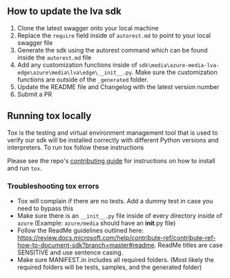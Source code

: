 ## How to update the lva sdk

1. Clone the latest swagger onto your local machine
2. Replace the `require` field inside of `autorest.md` to point to your local swagger file
3. Generate the sdk using the autorest command which can be found inside the `autorest.md` file
4. Add any customization functions inside of `sdk\media\azure-media-lva-edge\azure\media\lva\edge\__init__.py`. Make sure the customization functions are outside of the `_generated` folder.
5. Update the README file and Changelog with the latest version number
6. Submit a PR

## Running tox locally

Tox is the testing and virtual environment management tool that is used to verify our sdk will be installed correctly with different Python versions and interpreters. To run tox follow these instructions

Please see the repo's [contributing guide](https://github.com/Azure/azure-sdk-for-python/blob/main/CONTRIBUTING.md#building-and-testing) for instructions
on how to install and run `tox`.

### Troubleshooting tox errors

- Tox will complain if there are no tests. Add a dummy test in case you need to bypass this
- Make sure there is an `__init__.py` file inside of every directory inside of `azure` (Example: `azure/media` should have an __init__.py file)
- Follow the ReadMe guidelines outlined here: https://review.docs.microsoft.com/help/contribute-ref/contribute-ref-how-to-document-sdk?branch=master#readme. ReadMe titles are case SENSITIVE and use sentence casing.
- Make sure MANIFEST.in includes all required folders. (Most likely the required folders will be tests, samples, and the generated folder) 
